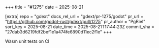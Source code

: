 +++
title = "#1275"
date = 2025-08-21

[extra]
repo = "gdext"
docs_rel_url = "gdext/pr-1275/godot"
pr_url = "https://github.com/godot-rust/gdext/pull/1275"
pr_author = "PgBiel"
sort_key = 2025-08-21
date_time = 2025-08-21T17:44:23Z
commit_sha = "27dab3d6219fdf2bef1e1a474fe6890d11ec2f1e"
+++

Wasm unit tests on CI
